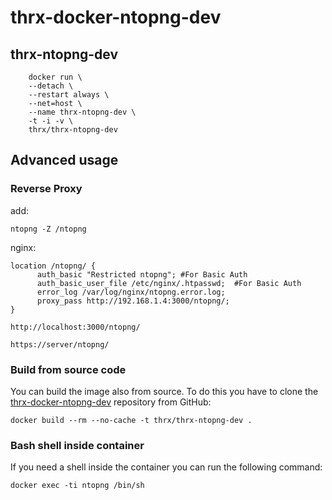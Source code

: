 # thrx-docker-ntopng-dev

## thrx-ntopng-dev

```
    docker run \ 
    --detach \
    --restart always \
    --net=host \
    --name thrx-ntopng-dev \
    -t -i -v \
    thrx/thrx-ntopng-dev 
```

## Advanced usage


### Reverse Proxy

add:
```
ntopng -Z /ntopng
```

nginx:
```
location /ntopng/ {
      auth_basic "Restricted ntopng"; #For Basic Auth
      auth_basic_user_file /etc/nginx/.htpasswd;  #For Basic Auth
      error_log /var/log/nginx/ntopng.error.log;
      proxy_pass http://192.168.1.4:3000/ntopng/;
}
```


```
http://localhost:3000/ntopng/

https://server/ntopng/
```

### Build from source code

You can build the image also from source. To do this you have to clone the
[thrx-docker-ntopng-dev](https://github.com/thrx-devops/thrx-docker-ntopng-dev) repository from GitHub:

```
docker build --rm --no-cache -t thrx/thrx-ntopng-dev .
```

### Bash shell inside container

If you need a shell inside the container you can run the following command:

```
docker exec -ti ntopng /bin/sh
```
